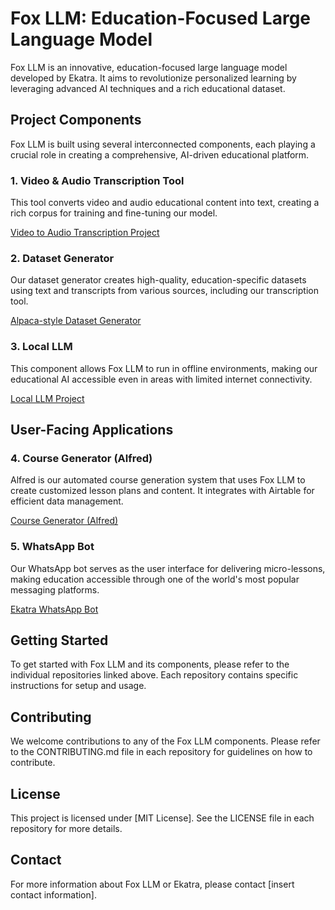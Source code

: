 # Fox LLM: Education-Focused Large Language Model

Fox LLM is an innovative, education-focused large language model developed by Ekatra. It aims to revolutionize personalized learning by leveraging advanced AI techniques and a rich educational dataset.

## Project Components

Fox LLM is built using several interconnected components, each playing a crucial role in creating a comprehensive, AI-driven educational platform.

### 1. Video & Audio Transcription Tool

This tool converts video and audio educational content into text, creating a rich corpus for training and fine-tuning our model.

[Video to Audio Transcription Project](https://github.com/ekatraone/local_transcription)

### 2. Dataset Generator

Our dataset generator creates high-quality, education-specific datasets using text and transcripts from various sources, including our transcription tool.

[Alpaca-style Dataset Generator](https://github.com/ekatraone/Alpaca-style-Dataset-Generator)

### 3. Local LLM

This component allows Fox LLM to run in offline environments, making our educational AI accessible even in areas with limited internet connectivity.

[Local LLM Project](https://github.com/ekatraone/local_llm)

## User-Facing Applications

### 4. Course Generator (Alfred)

Alfred is our automated course generation system that uses Fox LLM to create customized lesson plans and content. It integrates with Airtable for efficient data management.

[Course Generator (Alfred)](https://github.com/ekatraone/course-on-prompt-v1)

### 5. WhatsApp Bot

Our WhatsApp bot serves as the user interface for delivering micro-lessons, making education accessible through one of the world's most popular messaging platforms.

[Ekatra WhatsApp Bot](https://github.com/ekatraone/Ekatra-WhatsApp-Bot)

## Getting Started

To get started with Fox LLM and its components, please refer to the individual repositories linked above. Each repository contains specific instructions for setup and usage.

## Contributing

We welcome contributions to any of the Fox LLM components. Please refer to the CONTRIBUTING.md file in each repository for guidelines on how to contribute.

## License

This project is licensed under [MIT License]. See the LICENSE file in each repository for more details.

## Contact

For more information about Fox LLM or Ekatra, please contact [insert contact information].
